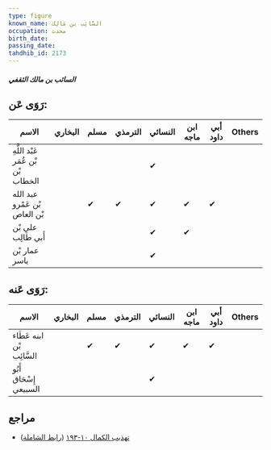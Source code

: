 ```yaml
---
type: figure
known_name: السَّائِب بن مَالِك
occupation: محدث
birth_date:
passing_date:
tahdhib_id: 2173
---
```

##### السائب بن مالك الثقفي

## رَوَى عَن:
| الاسم                              | البخاري | مسلم | الترمذي | النسائي | ابن ماجه | أبي داود | Others |
| ---------------------------------- | ------- | ---- | ------- | ------- | -------- | -------- | ------ |
| عَبْد اللَّهِ بْن عُمَر بْن الخطاب |         |      |         | ✔       |          |          |        |
| عبد الله بْن عَمْرو بْن العاص      |         | ✔    | ✔       | ✔       | ✔        | ✔        |        |
| علي بْن أَبي طَالِب                |         |      |         | ✔       | ✔        |          |        |
| عمار بْن ياسر                      |         |      |         | ✔       |          |          |        |
## رَوَى عَنه:
| الاسم                     | البخاري | مسلم | الترمذي | النسائي | ابن ماجه | أبي داود | Others |
| ------------------------- | ------- | ---- | ------- | ------- | -------- | -------- | ------ |
| ابنه عَطَاء بْن السَّائِب |         | ✔    | ✔       | ✔       | ✔        | ✔        |        |
| أَبُو إِسْحَاق السبيعي    |         |      |         | ✔       |          |          |        |
## مراجع
- [تهذيب الكمال ١٠-١٩٣](obsidian://open?vault=Tahdhib-al-Kamal&file=Figures/٢١٧٣-السائب%20بن%20مالك%20الثقفي) ([رابط الشاملة](https://shamela.ws/book/3722/4965))